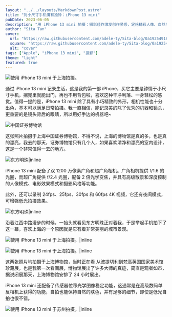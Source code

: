 ```yaml
---
layout: "../../layouts/MarkdownPost.astro"
title: "对小尺寸手机情有独钟：iPhone 13 mini"
pubDate: 2023-06-05
description: "用 iPhone 13 mini 拍摄：摄影佳作激发创作灵感，定格精彩人像、自然与城市风光"
author: "Sita Tan"
cover:
  url: "https://raw.githubusercontent.com/adele-ty/Sita-blog/0a1925491652ff5b397bc1c01edf3892b10f2ac9/public/Shanghai/a2f21dd83840f597c06c804091cab2fa.png"
  square: "https://raw.githubusercontent.com/adele-ty/Sita-blog/0a1925491652ff5b397bc1c01edf3892b10f2ac9/public/Shanghai/a2f21dd83840f597c06c804091cab2fa.png"
  alt: "cover"
tags: ["Apple", "iPhone 13 mini", "摄影"]
theme: "light"
featured: true
---
```


![使用 iPhone 13 mini 于上海拍摄。](<https://github.com/adele-ty/Sita-blog/blob/main/public/Shanghai/IMG_1119(20230605-175219).JPG?raw=true>)

通过 iPhone 13 mini 记录生活，这是我的第一部 iPhone，买它主要是钟情于小尺寸手机，揣兜里就能出门，再也不用背包啦，喜欢这种干净利落、一身轻松的感觉。值得一提的是，iPhone 13 mini 除了具有小巧精致的外形，相机性能也十分出色，基本可以满足日常拍摄。我一直相信，能记录美的除了优秀的机器和镜头，更重要的是镜头背后的眼睛，所以用好手边的机器吧~

![中国证券博物馆](<https://github.com/adele-ty/Sita-blog/blob/main/public/Shanghai/IMG_1117(20230605-175150).JPG?raw=true>)

这张照片拍摄于上海中国证券博物馆，不得不说，上海的博物馆是真的多，也是真的漂亮，我去的那天，证券博物馆只有几个人，如果喜欢清净和漂亮的室内设计，这是一个非常值得一去的地方。

![东方明珠|inline](<https://github.com/adele-ty/Sita-blog/blob/main/public/Shanghai/IMG_1116(20230605-175142).JPG?raw=true>)

iPhone 13 mini 配备了双 1200 万像素广角和超广角相机。广角相机提供 f/1.6 的光圈，而超广角提供 f/2.4 光圈，配备 2 倍光学变焦，并具有高级散景和深度控制的人像模式、电影效果模式和摄影风格等功能。

此外，还可以录制 24fps、25fps、30fps 和 60fps 4K 视频，它还有夜间模式，可增强低光拍摄效果。

![东方明珠|inline](<https://github.com/adele-ty/Sita-blog/blob/main/public/Shanghai/IMG_1118(20230605-175156).JPG?raw=true>)

沿着江西中路漫步的时候，一抬头就看见东方明珠正对着我，于是举起手机拍下了这一幕，喜欢上海的一个原因就是它有着非常美丽的城市景观。

![使用 iPhone 13 mini 于上海拍摄。|inline](<https://github.com/adele-ty/Sita-blog/blob/main/public/Shanghai/IMG_1121(20230605-175351).JPG?raw=true>)

![使用 iPhone 13 mini 于上海拍摄。|inline](<https://github.com/adele-ty/Sita-blog/blob/main/public/Shanghai/IMG_1120(20230605-175340).JPG?raw=true>)

这两张照片均拍摄于上海博物馆，当时正在看 从波提切利到梵高英国国家美术馆珍藏展，也是我第一次看画展，博物馆展出了许多大师的真迹，简直是观者如市，据说闭展那天，上海博物馆安排了 24 小时展出。

iPhone 13 mini 还配备了传感器位移光学图像稳定功能，这通常是在高级数码单反相机上获得的功能，自拍也能保持自然的肤色，并有足够的细节，即使是低光自拍也很不错。

![使用 iPhone 13 mini 于苏州拍摄。|inline](<https://github.com/adele-ty/Sita-blog/blob/main/public/Shanghai/IMG_1122(20230605-175437).JPG?raw=true>)
